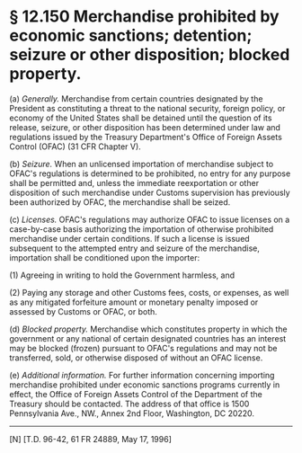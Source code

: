 # § 12.150   Merchandise prohibited by economic sanctions; detention; seizure or other disposition; blocked property.

(a) *Generally.* Merchandise from certain countries designated by the President as constituting a threat to the national security, foreign policy, or economy of the United States shall be detained until the question of its release, seizure, or other disposition has been determined under law and regulations issued by the Treasury Department's Office of Foreign Assets Control (OFAC) (31 CFR Chapter V).


(b) *Seizure.* When an unlicensed importation of merchandise subject to OFAC's regulations is determined to be prohibited, no entry for any purpose shall be permitted and, unless the immediate reexportation or other disposition of such merchandise under Customs supervision has previously been authorized by OFAC, the merchandise shall be seized.


(c) *Licenses.* OFAC's regulations may authorize OFAC to issue licenses on a case-by-case basis authorizing the importation of otherwise prohibited merchandise under certain conditions. If such a license is issued subsequent to the attempted entry and seizure of the merchandise, importation shall be conditioned upon the importer:


(1) Agreeing in writing to hold the Government harmless, and


(2) Paying any storage and other Customs fees, costs, or expenses, as well as any mitigated forfeiture amount or monetary penalty imposed or assessed by Customs or OFAC, or both.


(d) *Blocked property.* Merchandise which constitutes property in which the government or any national of certain designated countries has an interest may be blocked (frozen) pursuant to OFAC's regulations and may not be transferred, sold, or otherwise disposed of without an OFAC license.


(e) *Additional information.* For further information concerning importing merchandise prohibited under economic sanctions programs currently in effect, the Office of Foreign Assets Control of the Department of the Treasury should be contacted. The address of that office is 1500 Pennsylvania Ave., NW., Annex 2nd Floor, Washington, DC 20220.



---

[N] [T.D. 96-42, 61 FR 24889, May 17, 1996]




